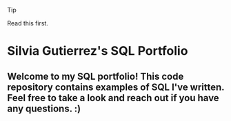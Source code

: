 >[!TIP]
>Read this first.


# Silvia Gutierrez's SQL Portfolio

## Welcome to my SQL portfolio! This code repository contains examples of SQL I've written. Feel free to take a look and reach out if you have any questions. :)
